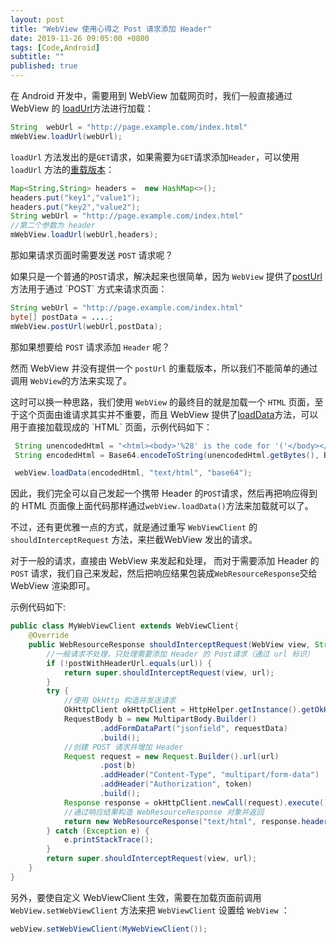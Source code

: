 ```yaml
---
layout: post
title: "WebView 使用心得之 Post 请求添加 Header"
date: 2019-11-26 09:05:00 +0800
tags: [Code,Android]
subtitle: ""
published: true
---
```


在 Android 开发中，需要用到 WebView 加载网页时，我们一般直接通过 WebView 的 [loadUrl](https://developer.android.google.cn/reference/android/webkit/WebView.html?hl=en#loadUrl(java.lang.String))方法进行加载：
```java
String  webUrl = "http://page.example.com/index.html"
mWebView.loadUrl(webUrl);
```

`loadUrl` 方法发出的是`GET`请求，如果需要为`GET`请求添加`Header`，可以使用 `loadUrl` 方法的[重载版本](https://developer.android.google.cn/reference/android/webkit/WebView.html?hl=en#loadUrl(java.lang.String,%20java.util.Map%3Cjava.lang.String,%20java.lang.String%3E))：  

```java
Map<String,String> headers =  new HashMap<>();
headers.put("key1","value1");
headers.put("key2","value2");
String webUrl = "http://page.example.com/index.html"
//第二个参数为 header
mWebView.loadUrl(webUrl,headers);
```

那如果请求页面时需要发送 `POST` 请求呢？

如果只是一个普通的`POST`请求，解决起来也很简单，因为 `WebView` 提供了[postUrl](https://developer.android.google.cn/reference/android/webkit/WebView.html?hl=en#postUrl(java.lang.String,%20byte%5B%5D))方法用于通过 `POST` 方式来请求页面：   

```java
String webUrl = "http://page.example.com/index.html"
byte[] postData = ....;
mWebView.postUrl(webUrl,postData);
``` 

那如果想要给 `POST` 请求添加 `Header` 呢？   

然而 WebView 并没有提供一个 `postUrl` 的重载版本，所以我们不能简单的通过调用 `WebView`的方法来实现了。    


这时可以换一种思路，我们使用 `WebView` 的最终目的就是加载一个 `HTML` 页面，至于这个页面由谁请求其实并不重要，而且 WebView 提供了[loadData](https://developer.android.google.cn/reference/android/webkit/WebView.html?hl=en#loadData(java.lang.String,%20java.lang.String,%20java.lang.String))方法，可以用于直接加载现成的 `HTML` 页面，示例代码如下：

```java
 String unencodedHtml = "<html><body>'%28' is the code for '('</body></html>";
 String encodedHtml = Base64.encodeToString(unencodedHtml.getBytes(), Base64.NO_PADDING);

 webView.loadData(encodedHtml, "text/html", "base64");
```

因此，我们完全可以自己发起一个携带 Header 的`POST`请求，然后再把响应得到的 HTML 页面像上面代码那样通过`webView.loadData()`方法来加载就可以了。     


不过，还有更优雅一点的方式，就是通过重写 `WebViewClient` 的 `shouldInterceptRequest` 方法，来拦截WebView 发出的请求。   

对于一般的请求，直接由 WebView 来发起和处理， 而对于需要添加 Header 的 `POST` 请求，我们自己来发起，然后把响应结果包装成`WebResourceResponse`交给 WebView 渲染即可。  

示例代码如下:

```java
public class MyWebViewClient extends WebViewClient{
    @Override
    public WebResourceResponse shouldInterceptRequest(WebView view, String url) {
        //一般请求不处理，只处理需要添加 Header 的 Post请求（通过 url 标识）
        if (!postWithHeaderUrl.equals(url)) {
            return super.shouldInterceptRequest(view, url);
        }
        try {
            //使用 OkHttp 构造并发送请求
            OkHttpClient okHttpClient = HttpHelper.getInstance().getOkHttpClient();
            RequestBody b = new MultipartBody.Builder()
                    .addFormDataPart("jsonfield", requestData)
                    .build();
            //创建 POST 请求并增加 Header        
            Request request = new Request.Builder().url(url)
                    .post(b)
                    .addHeader("Content-Type", "multipart/form-data")
                    .addHeader("Authorization", token)
                    .build();
            Response response = okHttpClient.newCall(request).execute();
            //通过响应结果构造 WebResourceResponse 对象并返回
            return new WebResourceResponse("text/html", response.header("content-encoding", "utf-8"), response.body().byteStream());
        } catch (Exception e) {
            e.printStackTrace();
        }
        return super.shouldInterceptRequest(view, url);
    }
}
```  

另外，要使自定义 WebViewClient 生效，需要在加载页面前调用 `WebView.setWebViewClient` 方法来把 `WebViewClient` 设置给 `WebView` ：
```java
webView.setWebViewClient(MyWebViewClient());
```

